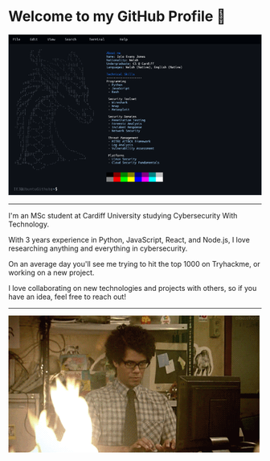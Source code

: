# Welcome to my GitHub Profile 👋

![Neofetch Style Profile](./Neofetch.png)

---

I'm an MSc student at Cardiff University studying Cybersecurity With Technology.

With 3 years experience in Python, JavaScript, React, and Node.js, I love researching anything and everything in cybersecurity.

On an average day you'll see me trying to hit the top 1000 on Tryhackme, or working on a new project.

I love collaborating on new technologies and projects with others, so if you have an idea, feel free to reach out!

---

![It Crowd Gif](./itCrowd.gif)
